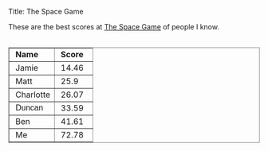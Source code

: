 Title: The Space Game

These are the best scores at <a href="http://sophia.estec.esa.int/thespacegame/game/">The Space Game</a> of people I know.<br>
<br>
<table style="border-collapse:collapse;border-top-color:rgb(136,136,136);border-right-color:rgb(136,136,136);border-bottom-color:rgb(136,136,136);border-left-color:rgb(136,136,136);border-top-width:1px;border-right-width:1px;border-bottom-width:1px;border-left-width:1px" bordercolor="#888" border="1" cellspacing="0">
<tbody>
<tr>
<td style="width:60px">&nbsp;<b>Name</b></td>
<td style="width:60px">&nbsp;<b>Score</b></td>
</tr>
<tr>
<td>&nbsp;Jamie</td>
<td>&nbsp;14.46</td>
</tr>
<tr>
<td>&nbsp;Matt</td>
<td>&nbsp;25.9</td>
</tr>
<tr>
<td style="width:60px">&nbsp;Charlotte</td>
<td style="width:60px">&nbsp;26.07</td>
</tr>
<tr>
<td style="width:60px"><font face="arial, sans-serif">&nbsp;Duncan</font></td>
<td style="width:60px">&nbsp;33.59</td>
</tr>
<tr>
<td>&nbsp;Ben</td>
<td>&nbsp;41.61</td>
</tr>
<tr>
<td style="width:60px">&nbsp;Me</td>
<td style="width:60px">&nbsp;72.78</td>
</tr>
</tbody>
</table>
<br>
